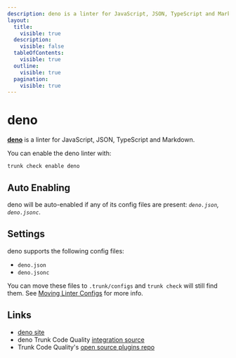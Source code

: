 ```yaml
---
description: deno is a linter for JavaScript, JSON, TypeScript and Markdown
layout:
  title:
    visible: true
  description:
    visible: false
  tableOfContents:
    visible: true
  outline:
    visible: true
  pagination:
    visible: true
---
```


# deno

[**deno**](https://deno.land/manual) is a linter for JavaScript, JSON, TypeScript and Markdown.

You can enable the deno linter with:

```shell
trunk check enable deno
```

## Auto Enabling

deno will be auto-enabled if any of its config files are present: _`deno.json`, `deno.jsonc`_.

## Settings

deno supports the following config files:

* `deno.json`
* `deno.jsonc`

You can move these files to `.trunk/configs` and `trunk check` will still find them. See [Moving Linter Configs](broken-reference) for more info.

## Links

* [deno site](https://deno.land/manual)
* deno Trunk Code Quality [integration source](https://github.com/trunk-io/plugins/tree/main/linters/deno)
* Trunk Code Quality's [open source plugins repo](https://github.com/trunk-io/plugins/tree/main)
